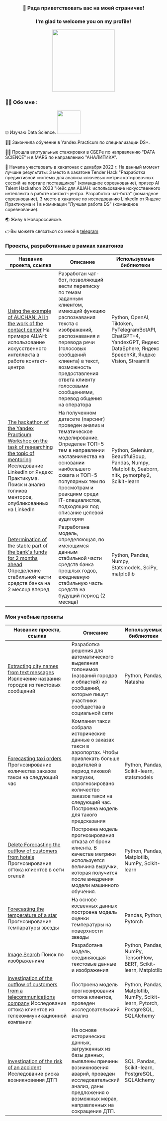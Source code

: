 ### <div id="header" align="center">  👋 Рада приветствовать вас на моей страничке!  </div>
<div id="header" align="center">
  </div>
  
### <div id="header" align="center">  I'm glad to welcome you on my profile! </div>
<div id="header" align="center">
  <img src="https://media2.giphy.com/media/ULUQvQ0LeGKZvvxk7Y/giphy.gif?cid=ecf05e47uqy6h0uya1vn7fk05p5tfsyekhmcsl0jd61zwy13&rid=giphy.gif&ct=g" width="200"/>
</div>

### :woman_technologist: Обо мне :

:nerd_face: Изучаю Data Science.   <img src="https://media3.giphy.com/media/G1ifnX4d5tYFACktp9/200w.webp?cid=ecf05e4707g901wt3lrkd64jgref39jzxqqo0yp8j5olw6di&rid=200w.webp&ct=g" width="75"/>
</div>

:woman_student: Закончила обучение в Yandex.Practicum по специализации DS+.

:woman_student: Прошла виртуальные стажировки в СБЕРе по направлению "DATA SCIENCE" и в MARS по направлению "АНАЛИТИКА".

:3rd_place_medal: Начала участвовать в хакатонах с декабря 2022 г. На данный момент лучшие результаты: 3 место в хакатоне Tender Hack "Разработка предиктивной системы для анализа ключевых метрик котировочных сессий на портале поставщиков" (командное соревнование), призер AI Talent Hackathon 2023 "Кейс для АШАН: использование искусственного интеллекта в работе контакт-центра. Разработка чат-бота" (командное соревнование), 3 место в хакатоне по исследованию LinkedIn от Яндекс Практикума и 1 в номинации "Лучшая работа DS" (командное соревнование).  

:earth_asia: Живу в Новороссийске.

:point_right:Вы можете связаться со мной в [telegram](https://t.me/IrinaBalycheva) 


### Проекты, разработанные в рамках хакатонов

| Название проекта, ссылка | Описание | Используемые библиотеки |
| --- | --- | --- |
|[Using the example of AUCHAN: AI in the work of the contact center](https://github.com/Irina-Balycheva/telegram_bot_support_auchan.git) На примере АШАН: использование искусственного интеллекта в работе контакт-центра | Разработан чат-бот, позволяющий вести переписку по темам заданным клиентом, имеющий функцию распознавания текста с изображений, распознавания и перевода речи (голосовых сообщений клиента) в текст, возможность предоставления ответа клиенту голосовыми сообщениями, перевод общения на оператора | Python, OpenAI, Tiktoken, PyTelegramBotAPI, ChatGPT-4, YandexGPT, Яндекс DataSphere, Яндекс SpeechKit, Яндекс Vision, Streamlit
| [The hackathon of the Yandex Practicum Workshop on the task of researching the topic of mentoring](https://github.com/Irina-Balycheva/linkedin_hackathon.git) Исследование LinkedIn от Яндекс Практикума. Поиск и анализ топиков менторов, опубликованных на LinkedIn | На полученном датасете (парсинг) проведен анализ и тематическое моделирование. Определен ТОП-5 тем в направлении наставничества на основании наибольшего охвата и ТОП-5 популярных тем по просмотрам и реакциям среди IT-специалистов, подходящих под описание целевой аудитории | Python, Selenium, BeautifulSoup, Pandas, Numpy, Matplotlib, Seaborn, nltk, pymorphy2, Scikit-learn
| [Determination of the stable part of the bank's funds for 2 months ahead](https://github.com/Irina-Balycheva/Determination-of-the-stable-part-of-the-bank-s-funds-for-2-months-ahead) Определение стабильной части средств банка на 2 месяца вперед | Разработана модель, определяющая, по имеющимся данным стабильной части средств банка прошлых годов, ежедневную стабильную часть средств на будущий период (2 месяца) | Python, Pandas, Numpy, Statsmodels, SciPy, matplotlib

### Мои учебные проекты
| Название проекта, ссылка | Описание | Используемые библиотеки |
| --- | --- | --- |
| [Extracting city names from text messages](https://github.com/Irina-Balycheva/search-for-toponyms) Извлечение названия городов из текстовых сообщений | Разработка решения для автоматического выделения топонимов (названий городов и областей) из сообщений, которые пишут участники сообщества в социальной сети | Python, Pandas, Natasha
| [Forecasting taxi orders](https://github.com/Irina-Balycheva/Practicum/tree/main/Forecasting%20taxi%20orders) Прогнозирование количества заказов такси на следующий час |  Компания такси собрала исторические данные о заказах такси в аэропортах. Чтобы привлекать больше водителей в период пиковой нагрузки, спрогнозировано количество заказов такси на следующий час. Построена модель для такого предсказания | Python, Pandas, Scikit-learn, statsmodels
| [Delete Forecasting the outflow of customers from hotels](https://github.com/Irina-Balycheva/Practicum/tree/main/Forecasting%20the%20outflow%20of%20customers%20from%20hotels) Прогнозирование оттока клиентов в сети отелей | Построена модель прогнозирования отказа от брони клиента. В качестве метрики используется величина выручки, которая получится после внедрения модели машинного обучения. | Python, Pandas, Matplotlib, NumPy, Scikit-learn
| [Forecasting the temperature of a star](https://github.com/Irina-Balycheva/Practicum/tree/main/Forecasting%20the%20temperature%20of%20a%20star) Прогнозирование темпаратуры звезды| На основе косвенных данных построена модель оценки температуры на поверхности звезды | Pandas, Python, Pytorch
| [Image Search](https://github.com/Irina-Balycheva/Practicum/tree/main/Image%20Search) Поиск по изображениям | Разработана модель, соединяющая текстовые данные и изображения | Python, Pandas, NumPy, TensorFlow, BERT, Scikit-learn, Matplotlib
| [Investigation of the outflow of customers from a telecommunications company](https://github.com/Irina-Balycheva/Practicum/tree/main/Investigation%20of%20the%20outflow%20of%20customers%20from%20a%20telecommunications%20company) Исследование оттока клиентов из телекоммуникационной компании | Построена модель прогнозирования оттока клиентов, проведен исследовательский анализ | Python, Pandas, Matplotlib, NumPy, Scikit-learn, Pytorch, PostgreSQL, SQLAlchemy
| [Investigation of the risk of an accident](https://github.com/Irina-Balycheva/Practicum/tree/main/Investigation%20of%20the%20risk%20of%20an%20accident) Исследование риска возникновения ДТП| На основе исторических данных, загруженных из базы данных, выявлены причины возникновения аварий, проведен исследовательский анализ, даны предложения о возможных мерах, направленных на сокращение ДТП. | SQL, Pandas, Scikit-learn, PostgreSQL, SQLAlchemy



<!--
**Irina-Balycheva/Irina-Balycheva** is a ✨ _special_ ✨ repository because its `README.md` (this file) appears on your GitHub profile.

Here are some ideas to get you started:

- 🔭 I’m currently working on ...
- 🌱 I’m currently learning ...
- 👯 I’m looking to collaborate on ...
- 🤔 I’m looking for help with ...
- 💬 Ask me about ...
- 📫 How to reach me: ...
- 😄 Pronouns: ...
- ⚡ Fun fact: ....
-->

